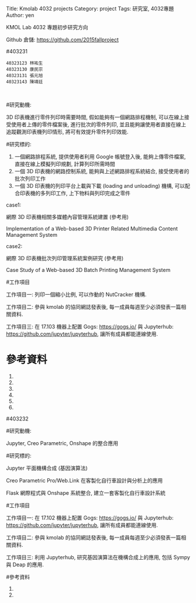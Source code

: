 Title: Kmolab 4032 projects
Category: project
Tags: 研究室, 4032專題
Author: yen

KMOL Lab 4032 專題初步研究方向

<!-- PELICAN_END_SUMMARY -->

Github 倉儲: <https://github.com/2015fallproject>

#403231

~~~
40323123 林祐生
40323130 康民宗
40323131 張元旭
40323143 陳靖廷
~~~
<br />

#研究動機:

3D 印表機進行零件列印時需要時間, 假如能夠有一個網路排程機制, 可以在線上接受使用者上傳的零件檔案後, 進行批次的零件列印, 並且能夠讓使用者直接在線上追蹤觀測印表機列印情形, 將可有效提升零件列印效能.

#研究標的:

<ol>
<li>一個網路排程系統, 提供使用者利用 Google 帳號登入後, 能夠上傳零件檔案, 直接在線上模擬列印規劃, 計算列印所需時間</li>
<li>一個 3D 印表機的網路控制系統, 能夠與上述網路排程系統結合, 接受使用者的批次列印工作</li>
<li>一個 3D 印表機的列印平台上載與下載 (loading and unloading) 機構, 可以配合印表機的多列印工作, 上下物料與列印完成之零件</li>
</ol>

case1:

網際 3D 印表機相關多媒體內容管理系統建置 (參考用)

Implementation of a Web-based 3D Printer Related Multimedia Content Management System

case2:

網際 3D 印表機批次列印管理系統案例研究 (參考用)

Case Study of a Web-based 3D Batch Printing Management System

#工作項目

工作項目一: 列印一個縮小比例, 可以作動的 NutCracker 機構.

工作項目二: 參與 kmolab 的協同網誌發表後, 每一成員每週至少必須發表一篇相關資料.

工作項目三: 在 17.103 機器上配置 Gogs: <https://gogs.io/> 與 Jupyterhub: <https://github.com/jupyter/jupyterhub>, 讓所有成員都能連線使用.

# 參考資料

<ol>
<li><http://octoprint.org/></li>
<li><https://github.com/andrewhodel/grblweb></li>
<li><https://github.com/andrewhodel/reprapweb></li>
<li><https://github.com/AstroPrint/AstroBox></li>
<li><https://github.com/LinuxCNC/linuxcnc></li>
<li><https://github.com/donovan6000/M3D-Fio></li>
</ol>


#403232

#研究動機:

Jupyter, Creo Parametric, Onshape 的整合應用

#研究標的:

Jupyter 平面機構合成 (基因演算法)

Creo Parametric Pro/Web.Link 在客製化自行車設計與分析上的應用

Flask 網際程式與 Onshape 系統整合, 建立一套客製化自行車設計系統

#工作項目

工作項目一: 在 17.102 機器上配置 Gogs: <https://gogs.io/> 與 Jupyterhub: <https://github.com/jupyter/jupyterhub>, 讓所有成員都能連線使用.

工作項目二: 參與 kmolab 的協同網誌發表後, 每一成員每週至少必須發表一篇相關資料.

工作項目三: 利用 Jupyterhub, 研究基因演算法在機構合成上的應用, 包括 Sympy 與 Deap 的應用.

#參考資料

<ol>
<li><https://github.com/DEAP/deap></li>
<li><https://github.com/l-liciniuslucullus/TSP-GA></li>
</ol>